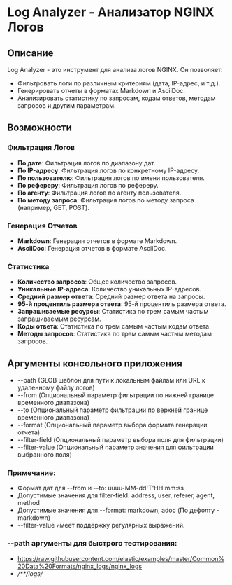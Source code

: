 # Log Analyzer - Анализатор NGINX Логов

## Описание

Log Analyzer - это инструмент для анализа логов NGINX. Он позволяет:

- Фильтровать логи по различным критериям (дата, IP-адрес, и т.д.).
- Генерировать отчеты в форматах Markdown и AsciiDoc.
- Анализировать статистику по запросам, кодам ответов, методам запросов и другим параметрам.

## Возможности

### Фильтрация Логов

- **По дате**: Фильтрация логов по диапазону дат.
- **По IP-адресу**: Фильтрация логов по конкретному IP-адресу.
- **По пользователю**: Фильтрация логов по имени пользователя.
- **По рефереру**: Фильтрация логов по рефереру.
- **По агенту**: Фильтрация логов по агенту пользователя.
- **По методу запроса**: Фильтрация логов по методу запроса (например, GET, POST).

### Генерация Отчетов

- **Markdown**: Генерация отчетов в формате Markdown.
- **AsciiDoc**: Генерация отчетов в формате AsciiDoc.

### Статистика

- **Количество запросов**: Общее количество запросов.
- **Уникальные IP-адреса**: Количество уникальных IP-адресов.
- **Средний размер ответа**: Средний размер ответа на запросы.
- **95-й процентиль размера ответа**: 95-й процентиль размера ответа.
- **Запрашиваемые ресурсы**: Статистика по трем самым частым запрашиваемым ресурсам.
- **Коды ответа**: Статистика по трем самым частым кодам ответа.
- **Методы запросов**: Статистика по трем самым частым методам запросов.
## Аргументы консольного приложения

- --path (GLOB шаблон для пути к локальным файлам или URL к удаленному файлу логов)
- --from (Опциональный параметр фильтрации по нижней границе временного диапазона)
- --to (Опциональный параметр фильтрации по верхней границе временного диапазона)
- --format (Опциональный параметр выбора формата генерации отчета)
- --filter-field (Опциональный параметр выбора поля для фильтрации)
- --filter-value (Опциональный параметр значения для фильтрации выбранного поля)

### Примечание:
- Формат дат для --from и --to: uuuu-MM-dd'T'HH:mm:ss
- Допустимые значения для filter-field: address, user, referer, agent, method
- Допустимые значения для --format: markdown, adoc (По дефолту - markdown)
- --filter-value имеет поддержку регулярных выражений.

### --path аргументы для быстрого тестирования:

 - https://raw.githubusercontent.com/elastic/examples/master/Common%20Data%20Formats/nginx_logs/nginx_logs
 - */**/logs/*
